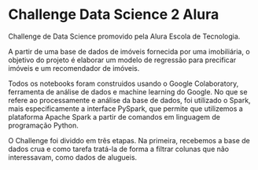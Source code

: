 # Challenge Data Science 2 Alura
Challenge de Data Science promovido pela Alura Escola de Tecnologia.

A partir de uma base de dados de imóveis fornecida por uma imobiliária, o objetivo do projeto é elaborar um modelo de regressão para precificar imóveis e um recomendador de imóveis.

Todos os notebooks foram construidos usando o Google Colaboratory, ferramenta de análise de dados e machine learning do Google. No que se refere ao processamente e análise da base de dados, foi utilizado o Spark, mais especificamente a interface PySpark, que permite que utilizemos a plataforma Apache Spark a partir de comandos em linguagem de programação Python.

O Challenge foi dividdo em três etapas. Na primeira, recebemos a base de dados crua e como tarefa tratá-la de forma a filtrar colunas que não interessavam, como dados de alugueis.
